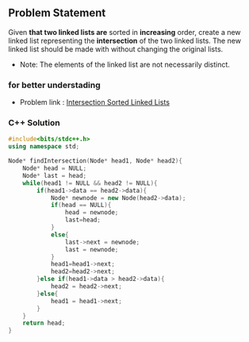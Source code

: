 ## Problem Statement

Given **that two linked lists are** sorted in **increasing** order, create a new linked list representing the **intersection** of the two linked lists. The new linked list should be made with without changing the original lists.

- Note: The elements of the linked list are not necessarily distinct.

### for better understading
- Problem link : [Intersection Sorted Linked Lists](https://www.geeksforgeeks.org/problems/intersection-of-two-sorted-linked-lists/1?page=1&category=Linked%20List&status=solved&sortBy=difficulty)

### C++ Solution

```cpp
#include<bits/stdc++.h>
using namespace std;

Node* findIntersection(Node* head1, Node* head2){
    Node* head = NULL;
    Node* last = head;
    while(head1 != NULL && head2 != NULL){
        if(head1->data == head2->data){
            Node* newnode = new Node(head2->data);
            if(head == NULL){
                head = newnode;
                last=head;
            }
            else{
                last->next = newnode;
                last = newnode;
            }
            head1=head1->next;
            head2=head2->next;
        }else if(head1->data > head2->data){
            head2 = head2->next;
        }else{
            head1 = head1->next;
        }
    }
    return head;
}
```